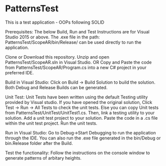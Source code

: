 # PatternsTest
This is a test application - OOPs following SOLID

Prerequisites:
The below Build, Run and Test Instructions are for Visual Studio 2015 or above.
The .exe file in the path: PatternsTest/ScopeAR/bin/Release/ can be used directly to run the application.

Clone or Download this repository. Unzip and open PatternsTest/ScopeAR.sln in Visual Studio.
OR
Copy and Paste the code from PatternsTest/ScopeAR/Program.cs into a new C# project in your preferred IDE.

Build in Visual Studio:
Click on Build -> Build Solution to build the solution.
Both Debug and Release Builds can be generated.

Unit Test: 
Unit Tests have been written using the default Testing utility provided by Visual studio.
If you have opened the original solution, Click Test -> Run -> All Tests to check the unit tests.
Else you can copy Unit tests from PatternsTest/UnitTest/UnitTest1.cs.
Then, link a testing utility to your solution. 
Add a unit test project to your solution.
Paste the code in a .cs file within the unit test project.
Run the unit tests.

Run in Visual Studio:
Go to Debug->Start Debugging to run the application through the IDE.
You can also run the .exe file generated in the bin/Debug or bin.Release folder after the Build.

Test the functionality:
Follow the instructions on the console window to generate patterns of arbitary heights.

